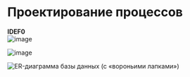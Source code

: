 # Проектирование процессов 

**IDEF0**  
![image](https://github.com/accidentalZero/software-engineering/assets/105588367/ae4286f6-e1a0-490d-bdc3-a0f66dc6a999)


![image](https://github.com/accidentalZero/software-engineering/assets/105588367/b1086ab6-4bce-4b83-a349-ef6b711544ad)


![ER-диаграмма базы данных (с «вороньими лапками»)](https://github.com/accidentalZero/software-engineering/assets/105588367/78d1e70e-bbd6-4c50-a0a5-5fd81c485a42)
